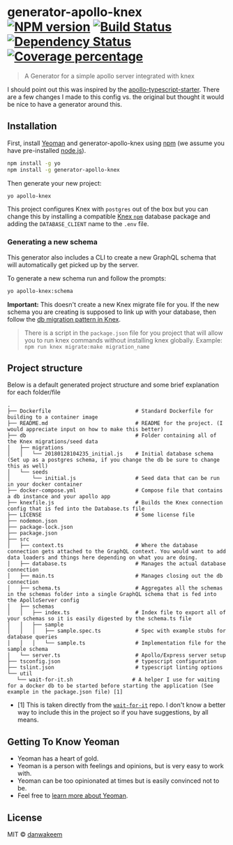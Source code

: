 # generator-apollo-knex [![NPM version][npm-image]][npm-url] [![Build Status][travis-image]][travis-url] [![Dependency Status][daviddm-image]][daviddm-url] [![Coverage percentage][coveralls-image]][coveralls-url]

> A Generator for a simple apollo server integrated with knex

I should point out this was inspired by the [apollo-typescript-starter](https://github.com/kylealwyn/apollo-typescript-starter). There are a few changes I made to this config vs. the original but thought it would be nice to have a generator around this.

## Installation

First, install [Yeoman](https://yeoman.io) and generator-apollo-knex using [npm](https://www.npmjs.com/) (we assume you have pre-installed [node.js](https://nodejs.org/)).

```bash
npm install -g yo
npm install -g generator-apollo-knex
```

Then generate your new project:

```bash
yo apollo-knex
```

This project configures Knex with `postgres` out of the box but you can change this by installing a compatible [Knex `npm`](http://knexjs.org/#Installation-client) database package and adding the `DATABASE_CLIENT` name to the `.env` file.

### Generating a new schema

This generator also includes a CLI to create a new GraphQL schema that will automatically get picked up by the server.

To generate a new schema run and follow the prompts:

```bash
yo apollo-knex:schema
```

**Important:** This doesn't create a new Knex migrate file for you. If the new schema you are creating is supposed to link up with your database, then follow the [db migration pattern in Knex](https://knexjs.org/#Migrations).

> There is a script in the `package.json` file for you project that will allow you to run knex commands without installing knex globally. Example: `npm run knex migrate:make migration_name`

## Project structure

Below is a default generated project structure and some brief explanation for each folder/file

```
.
├── Dockerfile                           # Standard Dockerfile for building to a container image
├── README.md                            # README for the project. (I would appreciate input on how to make this better)
├── db                                   # Folder containing all of the Knex migrations/seed data
│   ├── migrations
│   │   └── 20180128104235_initial.js    # Initial database schema (Set up as a postgres schema, if you change the db be sure to change this as well)
│   └── seeds
│       └── initial.js                   # Seed data that can be run in your docker container
├── docker-compose.yml                   # Compose file that contains a db instance and your apollo app
├── knexfile.js                          # Builds the Knex connection config that is fed into the Database.ts file
├── LICENSE                              # Some license file
├── nodemon.json
├── package-lock.json
├── package.json
├── src
│   ├── context.ts                       # Where the database connection gets attached to the GraphQL context. You would want to add data loaders and things here depending on what you are doing.
│   ├── database.ts                      # Manages the actual database connection
│   ├── main.ts                          # Manages closing out the db connection
│   ├── schema.ts                        # Aggregates all the schemas in the schemas folder into a single GraphQL schema that is fed into  the ApolloServer config
│   ├── schemas
│   │   ├── index.ts                     # Index file to export all of your schemas so it is easily digested by the schema.ts file
│   │   ├── sample
│   │   │   ├── sample.spec.ts           # Spec with example stubs for database queries
│   │   │   └── sample.ts                # Implementation file for the sample schema
│   └── server.ts                        # Apollo/Express server setup
├── tsconfig.json                        # typescript configuration
├── tslint.json                          # typescript linting options
└── util
   └── wait-for-it.sh                   # A helper I use for waiting for a docker db to be started before starting the application (See example in the package.json file) [1]
```

- [1] This is taken directly from the [`wait-for-it`](https://github.com/vishnubob/wait-for-it) repo. I don't know a better way to include this in the project so if you have suggestions, by all means.

## Getting To Know Yeoman

- Yeoman has a heart of gold.
- Yeoman is a person with feelings and opinions, but is very easy to work with.
- Yeoman can be too opinionated at times but is easily convinced not to be.
- Feel free to [learn more about Yeoman](https://yeoman.io/).

## License

MIT © [danwakeem](https://www.danwakeem.com)

[npm-image]: https://badge.fury.io/js/generator-apollo-knex.svg
[npm-url]: https://npmjs.org/package/generator-apollo-knex
[travis-image]: https://travis-ci.com/Danwakeem/generator-apollo-knex.svg?branch=master
[travis-url]: https://travis-ci.com/Danwakeem/generator-apollo-knex
[daviddm-image]: https://david-dm.org/Danwakeem/generator-apollo-knex.svg?theme=shields.io
[daviddm-url]: https://david-dm.org/Danwakeem/generator-apollo-knex
[coveralls-image]: https://coveralls.io/repos/Danwakeem/generator-apollo-knex/badge.svg
[coveralls-url]: https://coveralls.io/r/Danwakeem/generator-apollo-knex
